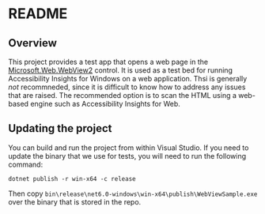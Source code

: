 # README

## Overview
This project provides a test app that opens a web page in the [Microsoft.Web.WebView2](https://www.nuget.org/packages/Microsoft.Web.WebView2) control. It is used as a test bed for running Accessibility Insights for Windows on a web application. Thsi is generally _not_ recommneded, since it is difficult to know how to address any issues that are raised. The recommended option is to scan the HTML using a web-based engine such as Accessibility Insights for Web.

## Updating the project
You can build and run the project from within Visual Studio. If you need to update the binary that we use for tests, you will need to run the following command:

```
dotnet publish -r win-x64 -c release 
```

Then copy `bin\release\net6.0-windows\win-x64\publish\WebViewSample.exe` over the binary that is stored in the repo.

